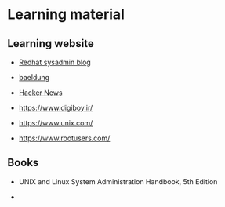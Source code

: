 # Learning material


## Learning website

* [Redhat sysadmin blog](https://www.redhat.com/sysadmin/)

* [baeldung](https://www.baeldung.com/)

* [Hacker News](https://news.ycombinator.com/news)
  
* https://www.digiboy.ir/

* https://www.unix.com/

* https://www.rootusers.com/

## Books

* UNIX and Linux System Administration Handbook, 5th Edition

* 
